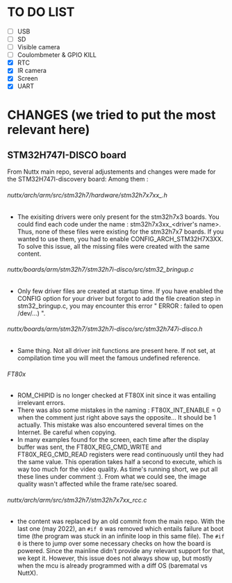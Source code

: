 # TO DO LIST
- [ ] USB
- [ ] SD
- [ ] Visible camera
- [ ] Coulombmeter & GPIO KILL
- [x] RTC
- [x] IR camera
- [x] Screen
- [x]  UART

# CHANGES   (we tried to put the most relevant here)

## STM32H747I-DISCO board
From Nuttx main repo, several adjustements and changes were made for the STM32H747I-discovery board:
Among them :

###### nuttx/arch/arm/src/stm32h7/hardware/stm32h7x7xx_<driver>.h 
- The exisiting drivers were only present for the stm32h7x3 boards. You could find each code under the name : stm32h7x3xx_<driver's name>. Thus, none of these files were existing for the stm32h7x7 boards. If you wanted to use them, you had to enable CONFIG_ARCH_STM32H7X3XX. To solve this issue, all the missing files were created with the same content.

###### nuttx/boards/arm/stm32h7/stm32h7i-disco/src/stm32_bringup.c
- Only few driver files are created at startup time. If you have enabled the CONFIG option for your driver but forgot to add the file creation step in stm32_bringup.c, you may encounter this error " ERROR : failed to open /dev/...) ".

###### nuttx/boards/arm/stm32h7/stm32h7i-disco/src/stm32h747i-disco.h
- Same thing. Not all driver init functions are present here. If not set, at compilation time you will meet the famous undefined reference.

###### FT80x
- ROM_CHIPID is no longer checked at FT80X init since it was entailing irrelevant errors. 
- There was also some mistakes in the naming : FT80X_INT_ENABLE = 0 when the comment just right above says the opposite... It should be 1 actually. This mistake was also encountered several times on the Internet. Be careful when copying.
- In many examples found for the screen, each time after the display buffer was sent, the  FT80X_REG_CMD_WRITE and FT80X_REG_CMD_READ registers were read continuously until they had the same value. This operation takes half a second to execute, which is way too much for the video quality. As time's running short, we put all these lines under comment :). From what we could see, the image quality wasn't affected while the frame rate/sec soared.

###### nuttx/arch/arm/src/stm32h7/stm32h7x7xx_rcc.c
- the content was replaced by an old commit from the main repo. With the last one (may 2022), an ``` #if 0 ``` was removed which entails failure at boot time (the program was stuck in an infinite loop in this same file). The ``` #if 0 ``` is there to jump over some necessary checks on how the board is powered. Since the mainline didn't provide any relevant support for that, we kept it. However, this issue does not always show up, but mostly when the mcu is already programmed with a diff OS (barematal vs NuttX).




